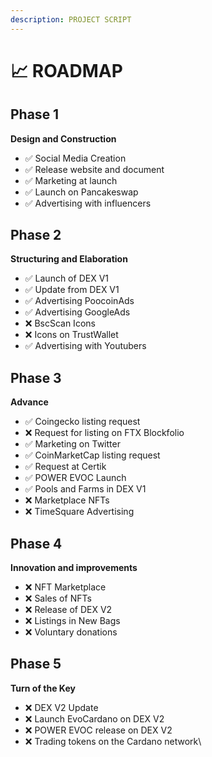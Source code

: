 ```yaml
---
description: PROJECT SCRIPT
---
```


# 📈 ROADMAP

## **Phase 1**

**Design and Construction**

* ✅ Social Media Creation
* ✅ Release website and document
* ✅ Marketing at launch
* ✅ Launch on Pancakeswap
* ✅ Advertising with influencers

## **Phase 2**

**Structuring and Elaboration**

* ✅ Launch of DEX V1
* ✅ Update from DEX V1
* ✅ Advertising PoocoinAds
* ✅ Advertising GoogleAds
* ❌ BscScan Icons
* ❌ Icons on TrustWallet
* ✅ Advertising with Youtubers

## **Phase 3**

**Advance**

* ✅ Coingecko listing request
* ❌ Request for listing on FTX Blockfolio
* ✅ Marketing on Twitter
* ✅ CoinMarketCap listing request
* ✅ Request at Certik
* ✅ POWER EVOC Launch
* ✅ Pools and Farms in DEX V1
* ❌ Marketplace NFTs
*   ❌ TimeSquare Advertising



## **Phase 4**

**Innovation and improvements**

* ❌ NFT Marketplace
* ❌ Sales of NFTs
* ❌ Release of DEX V2
* ❌ Listings in New Bags
* ❌ Voluntary donations

## **Phase 5**

**Turn of the Key**

* ❌ DEX V2 Update
* ❌ Launch EvoCardano on DEX V2
* ❌ POWER EVOC release on DEX V2
* ❌ Trading tokens on the Cardano network\
